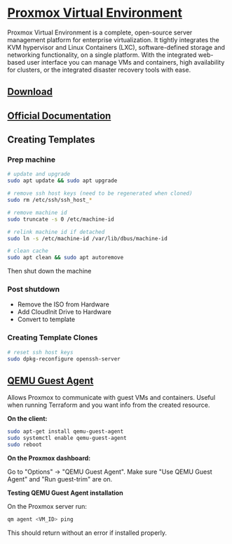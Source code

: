 # [Proxmox Virtual Environment](https://www.proxmox.com/en/proxmox-virtual-environment/overview)

Proxmox Virtual Environment is a complete, open-source server management platform for enterprise virtualization. It tightly integrates the KVM hypervisor and Linux Containers (LXC), software-defined storage and networking functionality, on a single platform. With the integrated web-based user interface you can manage VMs and containers, high availability for clusters, or the integrated disaster recovery tools with ease.

## [Download](https://www.proxmox.com/en/downloads/proxmox-virtual-environment)

## [Official Documentation](https://www.proxmox.com/en/downloads/proxmox-virtual-environment/documentation)

## Creating Templates

### Prep machine

```bash
# update and upgrade
sudo apt update && sudo apt upgrade

# remove ssh host keys (need to be regenerated when cloned)
sudo rm /etc/ssh/ssh_host_*

# remove machine id
sudo truncate -s 0 /etc/machine-id

# relink machine id if detached
sudo ln -s /etc/machine-id /var/lib/dbus/machine-id

# clean cache
sudo apt clean && sudo apt autoremove
```

Then shut down the machine

### Post shutdown

- Remove the ISO from Hardware
- Add CloudInit Drive to Hardware
- Convert to template

### Creating Template Clones

```bash
# reset ssh host keys
sudo dpkg-reconfigure openssh-server
```

## [QEMU Guest Agent](https://pve.proxmox.com/wiki/Qemu-guest-agent)

Allows Proxmox to communicate with guest VMs and containers. Useful when running Terraform and you want info from the created resource.

**On the client:**

```bash
sudo apt-get install qemu-guest-agent
sudo systemctl enable qemu-guest-agent
sudo reboot
```

**On the Proxmox dashboard:**

Go to "Options" -> "QEMU Guest Agent". Make sure "Use QEMU Guest Agent" and "Run guest-trim" are on.

**Testing QEMU Guest Agent installation**

On the Proxmox server run:

```bash
qm agent <VM_ID> ping
```

This should return without an error if installed properly.
